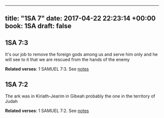 
---
title: "1SA 7"
date: 2017-04-22 22:23:14 +00:00
book: 1SA
draft: false
---

## 1SA 7:3

It's our job to remove the foreign gods among us and serve him only and he will see to it that we are rescued from the hands of the enemy

**Related verses**: 1 SAMUEL 7:3. See [notes](https://my.bible.com/notes/2619290795689894288)


## 1SA 7:2

The ark was in Kiriath-Jearim in Gibeah probably the one in the territory of Judah

**Related verses**: 1 SAMUEL 7:2. See [notes](https://my.bible.com/notes/2618656719425495696)

